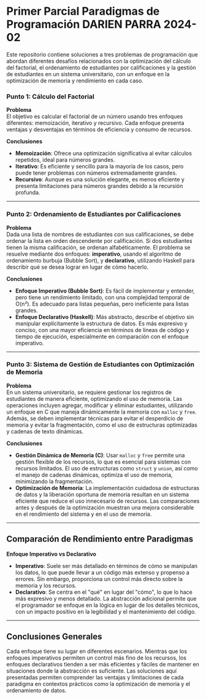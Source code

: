 # Primer Parcial Paradigmas de Programación DARIEN PARRA 2024-02

Este repositorio contiene soluciones a tres problemas de programación que abordan diferentes desafíos relacionados con la optimización del cálculo del factorial, el ordenamiento de estudiantes por calificaciones y la gestión de estudiantes en un sistema universitario, con un enfoque en la optimización de memoria y rendimiento en cada caso.

### Punto 1: Cálculo del Factorial

**Problema**  
El objetivo es calcular el factorial de un número usando tres enfoques diferentes: memoización, iterativo y recursivo. Cada enfoque presenta ventajas y desventajas en términos de eficiencia y consumo de recursos.

**Conclusiones**  
- **Memoización**: Ofrece una optimización significativa al evitar cálculos repetidos, ideal para números grandes.
- **Iterativo**: Es eficiente y sencillo para la mayoría de los casos, pero puede tener problemas con números extremadamente grandes.
- **Recursivo**: Aunque es una solución elegante, es menos eficiente y presenta limitaciones para números grandes debido a la recursión profunda.

---

### Punto 2: Ordenamiento de Estudiantes por Calificaciones

**Problema**  
Dada una lista de nombres de estudiantes con sus calificaciones, se debe ordenar la lista en orden descendente por calificación. Si dos estudiantes tienen la misma calificación, se ordenan alfabéticamente. El problema se resuelve mediante dos enfoques: **imperativo**, usando el algoritmo de ordenamiento burbuja (Bubble Sort), y **declarativo**, utilizando Haskell para describir qué se desea lograr en lugar de cómo hacerlo.

**Conclusiones**  
- **Enfoque Imperativo (Bubble Sort)**: Es fácil de implementar y entender, pero tiene un rendimiento limitado, con una complejidad temporal de O(n²). Es adecuado para listas pequeñas, pero ineficiente para listas grandes.
- **Enfoque Declarativo (Haskell)**: Más abstracto, describe el objetivo sin manipular explícitamente la estructura de datos. Es más expresivo y conciso, con una mayor eficiencia en términos de líneas de código y tiempo de ejecución, especialmente en comparación con el enfoque imperativo.

---

### Punto 3: Sistema de Gestión de Estudiantes con Optimización de Memoria

**Problema**  
En un sistema universitario, se requiere gestionar los registros de estudiantes de manera eficiente, optimizando el uso de memoria. Las operaciones incluyen agregar, modificar y eliminar estudiantes, utilizando un enfoque en C que maneja dinámicamente la memoria con `malloc` y `free`. Además, se deben implementar técnicas para evitar el desperdicio de memoria y evitar la fragmentación, como el uso de estructuras optimizadas y cadenas de texto dinámicas.

**Conclusiones**  
- **Gestión Dinámica de Memoria (C)**: Usar `malloc` y `free` permite una gestión flexible de los recursos, lo que es esencial para sistemas con recursos limitados. El uso de estructuras como `struct` y `union`, así como el manejo de cadenas dinámicas, optimiza el uso de memoria, minimizando la fragmentación.
- **Optimización de Memoria**: La implementación cuidadosa de estructuras de datos y la liberación oportuna de memoria resultan en un sistema eficiente que reduce el uso innecesario de recursos. Las comparaciones antes y después de la optimización muestran una mejora considerable en el rendimiento del sistema y en el uso de memoria.

---

## Comparación de Rendimiento entre Paradigmas

**Enfoque Imperativo vs Declarativo**  
- **Imperativo**: Suele ser más detallado en términos de cómo se manipulan los datos, lo que puede llevar a un código más extenso y propenso a errores. Sin embargo, proporciona un control más directo sobre la memoria y los recursos.
- **Declarativo**: Se centra en el "qué" en lugar del "cómo", lo que lo hace más expresivo y menos detallado. La abstracción adicional permite que el programador se enfoque en la lógica en lugar de los detalles técnicos, con un impacto positivo en la legibilidad y el mantenimiento del código.

---

## Conclusiones Generales

Cada enfoque tiene su lugar en diferentes escenarios. Mientras que los enfoques imperativos permiten un control más fino de los recursos, los enfoques declarativos tienden a ser más eficientes y fáciles de mantener en situaciones donde la abstracción es suficiente. Las soluciones aquí presentadas permiten comprender las ventajas y limitaciones de cada paradigma en contextos prácticos como la optimización de memoria y el ordenamiento de datos.
